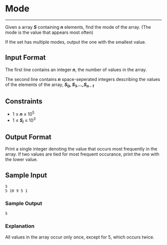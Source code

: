 # Mode

---

Given a array __*S*__ containing __*n*__ elements, find the mode of the array. (The mode is the value that appears most often)

If the set has multiple modes, output the one with the smallest value.

## Input Format

The first line contains an integer __*n*__, the number of values in the array.

The second line contains __*n*__ space-seperated integers describing the values of the elements of the array, __*S<sub>0</sub>, S<sub>1</sub>,...,S<sub>n - 1</sub>*__

## Constraints

- 1 ≤  __*n*__ ≤ 10<sup>5</sup>
- 1 ≤ __*S<sub>i</sub>*__ ≤ 10<sup>3</sup>

## Output Format

Print a single integer denoting the value that occurs most frequently in the array. If two values are tied for most frequent occurance, print the one with the lower value.

## Sample Input
```
5
5 10 9 5 1
```
### Sample Output
```
5
```

### Explanation
All values in the array occur only once, except for 5, which occurs twice.